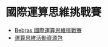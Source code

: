 # 國際運算思維挑戰賽

- [Bebras 國際運算思維挑戰賽](https://bebras.csie.ntnu.edu.tw/)
- [運算思維活動資源包](https://compthinking.csie.ntnu.edu.tw/index.php/all-resources/resources-2/class-teach-1/#tasks)